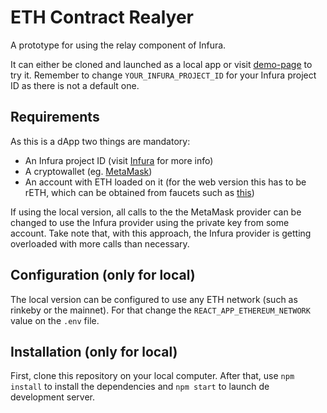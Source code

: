 # ETH Contract Realyer

A prototype for using the relay component of Infura.

It can either be cloned and launched as a local app or visit [demo-page]() to try it. Remember to change `YOUR_INFURA_PROJECT_ID` for your Infura project ID as there is not a default one.

## Requirements

As this is a dApp two things are mandatory:

- An Infura project ID (visit [Infura](https://infura.io/) for more info)
- A cryptowallet (eg. [MetaMask](https://metamask.io/))
- An account with ETH loaded on it (for the web version this has to be rETH, which can be obtained from faucets such as [this](https://faucet.egorfine.com/))

If using the local version, all calls to the the MetaMask provider can be changed to use the Infura provider using the private key from some account. Take note that, with this approach, the Infura provider is getting overloaded with more calls than necessary.

## Configuration (only for local)

The local version can be configured to use any ETH network (such as rinkeby or the mainnet). For that change the `REACT_APP_ETHEREUM_NETWORK` value on the `.env` file.

## Installation (only for local)

First, clone this repository on your local computer. After that, use `npm install` to install the dependencies and `npm start` to launch de development server.